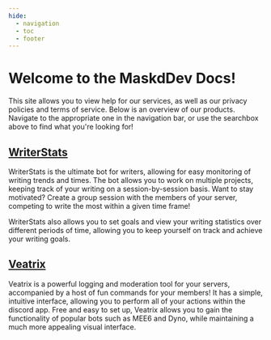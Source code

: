 ```yaml
---
hide:
  - navigation
  - toc
  - footer
---
```


# Welcome to the MaskdDev Docs!

This site allows you to view help for our services, as well as our privacy policies and terms of service. Below is an overview of our products. Navigate to the appropriate one in the navigation bar, or use the searchbox above to find what you're looking for!

## [WriterStats](https://www.writerstats.com/)

WriterStats is the ultimate bot for writers, allowing for easy monitoring of writing trends and times. The bot allows you to work on multiple projects, keeping track of your writing on a session-by-session basis. Want to stay motivated? Create a group session with the members of your server, competing to write the most within a given time frame!

WriterStats also allows you to set goals and view your writing statistics over different periods of time, allowing you to keep yourself on track and achieve your writing goals.

## [Veatrix](/veatrix/)

Veatrix is a powerful logging and moderation tool for your servers, accompanied by a host of fun commands for your members! It has a simple, intuitive interface, allowing you to perform all of your actions within the discord app. Free and easy to set up, Veatrix allows you to gain the functionality of popular bots such as MEE6 and Dyno, while maintaining a much more appealing visual interface.
